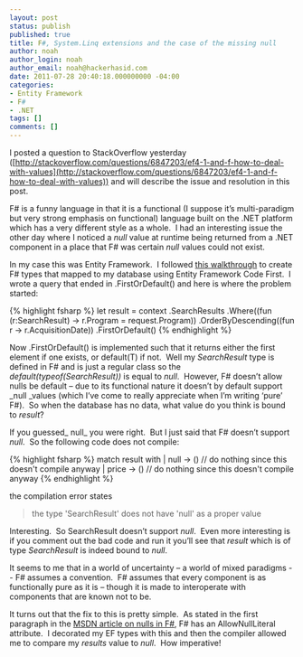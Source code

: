 ```yaml
---
layout: post
status: publish
published: true
title: F#, System.Linq extensions and the case of the missing null
author: noah
author_login: noah
author_email: noah@hackerhasid.com
date: 2011-07-28 20:40:18.000000000 -04:00
categories:
- Entity Framework
- F#
- .NET
tags: []
comments: []
---
```


I posted a question to StackOverflow yesterday ([http://stackoverflow.com/questions/6847203/ef4-1-and-f-how-to-deal-with-values](http://stackoverflow.com/questions/6847203/ef4-1-and-f-how-to-deal-with-values)) and will describe the issue and resolution in this post.
    
F# is a funny language in that it is a functional (I suppose it’s multi-paradigm but very strong emphasis on functional) language built on the .NET platform which has a very different style as a whole.  I had an interesting issue the other day where I noticed a _null_ value at runtime being returned from a .NET component in a place that F# was certain _null_ values could not exist. 
  
In my case this was Entity Framework.  I followed [this walkthrough](http://blogs.msdn.com/b/jackhu/archive/2011/04/01/f-code-first-development-with-entity-framework-4-1.aspx) to create F# types that mapped to my database using Entity Framework Code First.  I wrote a query that ended in .FirstOrDefault() and here is where the problem started:
  
{% highlight fsharp %}
let result = context
    .SearchResults
    .Where((fun (r:SearchResult) -> r.Program = request.Program))
    .OrderByDescending((fun r -> r.AcquisitionDate))
    .FirstOrDefault()
{% endhighlight %}



Now .FirstOrDefault() is implemented such that it returns either the first element if one exists, or default(T) if not.  Well my _SearchResult_ type is defined in F# and is just a regular class so the _default(typeof(SearchResult))_ is equal to _null_.  However, F# doesn’t allow nulls be default – due to its functional nature it doesn’t by default support _null _values (which I’ve come to really appreciate when I’m writing ‘pure’ F#).  So when the database has no data, what value do you think is bound to _result_?


If you guessed_ null_ you were right.  But I just said that F# doesn’t support _null_.  So the following code does not compile:

{% highlight fsharp %}
match result with
    | null -> () // do nothing since this doesn't compile anyway
    | price -> () // do nothing since this doesn't compile anyway
{% endhighlight %}

the compilation error states

> the type 'SearchResult' does not have 'null' as a proper value


Interesting.  So SearchResult doesn’t support _null_.  Even more interesting is if you comment out the bad code and run it you’ll see that _result_ which is of type _SearchResult_ is indeed bound to _null_.


It seems to me that in a world of uncertainty – a world of mixed paradigms -- F# assumes a convention.  F# assumes that every component is as functionally pure as it is – though it is made to interoperate with components that are known not to be.


It turns out that the fix to this is pretty simple.  As stated in the first paragraph in the [MSDN article on nulls in F#](http://msdn.microsoft.com/en-us/library/dd233197.aspx), F# has an AllowNullLiteral attribute.  I decorated my EF types with this and then the compiler allowed me to compare my _results_ value to _null_.  How imperative!
